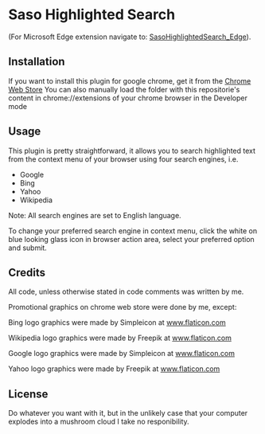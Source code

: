 # Saso Highlighted Search

(For Microsoft Edge extension navigate to: [SasoHighlightedSearch_Edge](https://github.com/MrTambourineSLO/SasoHighlightedSearch-Edge)).

## Installation
If you want to install this plugin for google chrome, get it from the [Chrome Web Store](https://chrome.google.com/webstore/detail/saso-highlighted-search/knkjhcbjbphbaknkgddnlgiaimonhbjp)
You can also manually load the folder with this repositorie's content in chrome://extensions of your chrome browser in the Developer mode

## Usage
This plugin is pretty straightforward, it allows you to search highlighted text from the context menu of your browser using four search
engines, i.e.
- Google
- Bing
- Yahoo
- Wikipedia

Note: All search engines are set to English language.

To change your preferred search engine in context menu, click the white on blue looking glass icon in browser action area, select your
preferred option and submit.

## Credits
All code, unless otherwise stated in code comments was written by me.

Promotional graphics on chrome web store were done by me, except:

Bing logo graphics were made by Simpleicon at www.flaticon.com

Wikipedia logo graphics were made by Freepik at www.flaticon.com

Google logo graphics were made by Simpleicon at www.flaticon.com

Yahoo logo graphics were made by Freepik at www.flaticon.com

## License
Do whatever you want with it, but in the unlikely case that your computer explodes into a mushroom cloud I take no responibility.


